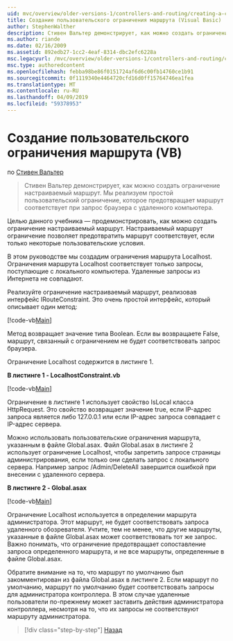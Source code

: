 ```yaml
---
uid: mvc/overview/older-versions-1/controllers-and-routing/creating-a-custom-route-constraint-vb
title: Создание пользовательского ограничения маршрута (Visual Basic) | Документация Майкрософт
author: StephenWalther
description: Стивен Вальтер демонстрирует, как можно создать ограничение настраиваемый маршрут. Мы реализуем простой пользовательский ограничение, которое запрещает маршрут соответствует w...
ms.author: riande
ms.date: 02/16/2009
ms.assetid: 892edb27-1cc2-4eaf-8314-dbc2efc6228a
msc.legacyurl: /mvc/overview/older-versions-1/controllers-and-routing/creating-a-custom-route-constraint-vb
msc.type: authoredcontent
ms.openlocfilehash: febba98be86f0151724af6d6c00fb14760ce1b91
ms.sourcegitcommit: 0f1119340e4464720cfd16d0ff15764746ea1fea
ms.translationtype: MT
ms.contentlocale: ru-RU
ms.lasthandoff: 04/09/2019
ms.locfileid: "59378953"
---
```

# <a name="creating-a-custom-route-constraint-vb"></a>Создание пользовательского ограничения маршрута (VB)

по [Стивен Вальтер](https://github.com/StephenWalther)

> Стивен Вальтер демонстрирует, как можно создать ограничение настраиваемый маршрут. Мы реализуем простой пользовательский ограничение, которое предотвращает маршрут соответствует при запрос браузера с удаленного компьютера.


Целью данного учебника — продемонстрировать, как можно создать ограничение настраиваемый маршрут. Настраиваемый маршрут ограничение позволяет предотвратить маршрут соответствует, если только некоторые пользовательские условия.

В этом руководстве мы создадим ограничения маршрута Localhost. Ограничения маршрута Localhost соответствует только запросы, поступающие с локального компьютера. Удаленные запросы из Интернета не совпадают.

Реализуйте ограничение настраиваемый маршрут, реализовав интерфейс IRouteConstraint. Это очень простой интерфейс, который описывает один метод:

[!code-vb[Main](creating-a-custom-route-constraint-vb/samples/sample1.vb)]

Метод возвращает значение типа Boolean. Если вы возвращаете False, маршрут, связанный с ограничением не будет соответствовать запрос браузера.

Ограничение Localhost содержится в листинге 1.

**В листинге 1 - LocalhostConstraint.vb**

[!code-vb[Main](creating-a-custom-route-constraint-vb/samples/sample2.vb)]

Ограничение в листинге 1 использует свойство IsLocal класса HttpRequest. Это свойство возвращает значение true, если IP-адрес запроса является либо 127.0.0.1 или если IP-адрес запроса совпадает с IP-адрес сервера.

Можно использовать пользовательские ограничения маршрута, указанным в файле Global.asax. Файл Global.asax в листинге 2 использует ограничение Localhost, чтобы запретить запросе страницы администрирования, если только они сделать запрос с локального сервера. Например запрос /Admin/DeleteAll завершится ошибкой при внесении с удаленного сервера.

**В листинге 2 - Global.asax**

[!code-vb[Main](creating-a-custom-route-constraint-vb/samples/sample3.vb)]

Ограничение Localhost используется в определении маршрута администратора. Этот маршрут, не будет соответствовать запроса удаленного обозревателя. Учтите, тем не менее, что другие маршруты, указанные в файле Global.asax может соответствовать тот же запрос. Важно понимать, что ограничение предотвращает сопоставление запроса определенного маршрута, и не все маршруты, определенные в файле Global.asax.

Обратите внимание на то, что маршрут по умолчанию был закомментирован из файла Global.asax в листинге 2. Если маршрут по умолчанию, маршрут по умолчанию будет соответствовать запросы для администратора контроллера. В этом случае удаленные пользователи по-прежнему может заставить действия администратора контроллера, несмотря на то, что их запросы не соответствуют маршруту администратора.

> [!div class="step-by-step"]
> [Назад](creating-a-route-constraint-vb.md)

